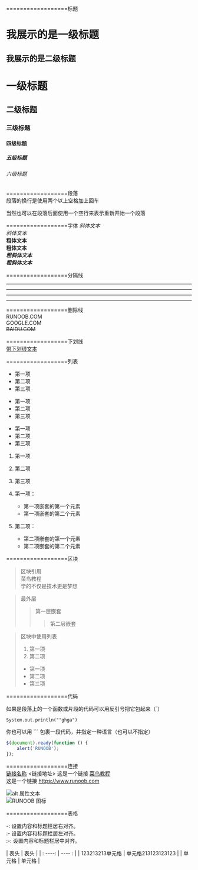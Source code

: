 ==================标题

我展示的是一级标题
=================

我展示的是二级标题
-----------------

# 一级标题
## 二级标题
### 三级标题
#### 四级标题
##### 五级标题
###### 六级标题



==================段落  
段落的换行是使用两个以上空格加上回车

当然也可以在段落后面使用一个空行来表示重新开始一个段落

==================字体
*斜体文本*  
_斜体文本_  
**粗体文本**  
__粗体文本__  
***粗斜体文本***  
___粗斜体文本___  

==================分隔线  
***
* * *
*****
-----

==================删除线  
RUNOOB.COM  
GOOGLE.COM  
~~BAIDU.COM~~ 

==================下划线  
<u>带下划线文本</u>

==================列表  

* 第一项
* 第二项
* 第三项

+ 第一项
+ 第二项
+ 第三项

- 第一项
- 第二项
- 第三项

1. 第一项
2. 第二项
3. 第三项


1. 第一项：
    - 第一项嵌套的第一个元素
    - 第一项嵌套的第二个元素
2. 第二项：
    - 第二项嵌套的第一个元素
    - 第二项嵌套的第二个元素

==================区块  
> 区块引用  
> 菜鸟教程  
> 学的不仅是技术更是梦想  

> 最外层
> > 第一层嵌套
> > > 第二层嵌套

> 区块中使用列表
> 1. 第一项
> 2. 第二项
> + 第一项
> + 第二项
> + 第三项


==================代码  

如果是段落上的一个函数或片段的代码可以用反引号把它包起来（`）

`System.out.println(""ghga")`

你也可以用 ``` 包裹一段代码，并指定一种语言（也可以不指定）

```javascript
$(document).ready(function () {
    alert('RUNOOB');
});
```
==================连接  
[链接名称](链接地址)   <链接地址>
这是一个链接 [菜鸟教程](https://www.runoob.com)  
这是一个链接 <https://www.runoob.com>

![alt 属性文本](图片地址)  
![RUNOOB 图标](http://static.runoob.com/images/runoob-logo.png)


==================表格  

-: 设置内容和标题栏居右对齐。  
:- 设置内容和标题栏居左对齐。  
:-: 设置内容和标题栏居中对齐。

|  表头   | 表头  |
| : ----:  | ---- : |
| 123213213单元格  | 单元格213123123123 |
| 单元格  | 单元格 |










